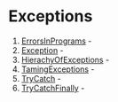 # Exceptions
1. [ErrorsInPrograms](./ErrorsInPrograms.kt) - 
2. [Exception](./Exception.kt) - 
3. [HierachyOfExceptions](./HierachyOfExceptions.kt) - 
4. [TamingExceptions](./TamingExceptions.kt) - 
5. [TryCatch](./TryCatch.kt) - 
6. [TryCatchFinally](./TryCatchFinally.kt) - 
